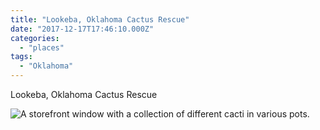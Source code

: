 ```yaml
---
title: "Lookeba, Oklahoma Cactus Rescue"
date: "2017-12-17T17:46:10.000Z"
categories: 
  - "places"
tags: 
  - "Oklahoma"
---
```


Lookeba, Oklahoma Cactus Rescue

![A storefront window with a collection of different cacti in various pots.](/img/note-images/191775843f.jpg)
